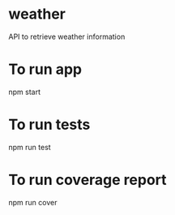 # weather
API to retrieve weather information

# To run app
npm start

# To run tests
npm run test

# To run coverage report
npm run cover